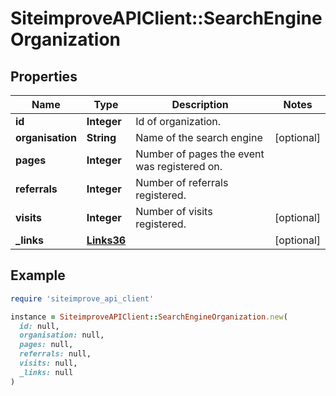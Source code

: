 # SiteimproveAPIClient::SearchEngineOrganization

## Properties

| Name | Type | Description | Notes |
| ---- | ---- | ----------- | ----- |
| **id** | **Integer** | Id of organization. |  |
| **organisation** | **String** | Name of the search engine | [optional] |
| **pages** | **Integer** | Number of pages the event was registered on. |  |
| **referrals** | **Integer** | Number of referrals registered. |  |
| **visits** | **Integer** | Number of visits registered. | [optional] |
| **_links** | [**Links36**](Links36.md) |  | [optional] |

## Example

```ruby
require 'siteimprove_api_client'

instance = SiteimproveAPIClient::SearchEngineOrganization.new(
  id: null,
  organisation: null,
  pages: null,
  referrals: null,
  visits: null,
  _links: null
)
```

